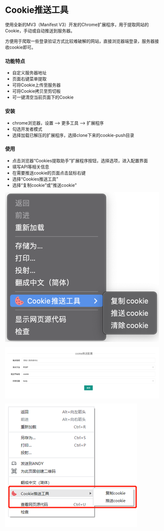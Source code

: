 # Cookie推送工具 

使用全新的MV3（Manifest V3）开发的Chrome扩展程序，用于提取网站的Cookie，手动或自动推送到服务器。

方便用于爬取一些登录验证方式比较难破解的网站，直接浏览器端登录，服务器接收cookie即可。

### 功能特点
* 自定义服务器地址
* 页面右键菜单提取
* 可将Cookie上传至服务器
* 可将Cookie拷贝至剪切板
* 可一键清空当前页面下的Cookie

### 安装
* chrome浏览器，设置 --> 更多工具 --> 扩展程序
* 勾选开发者模式
* 选择加载已解压的扩展程序，选择clone下来的cookie-push目录

### 使用
* 点击浏览器“Cookies提取助手”扩展程序按钮，选择选项，进入配置界面
* 填写API等相关信息
* 在需要推送cookie的页面点击鼠标右键
* 选择“Cookies推送工具”
* 选择“复制cookie”或"推送cookie"

![usage](./screenshot/entrance.png)

![usage](./screenshot/options.png)

![usage](./screenshot/operation.png)
